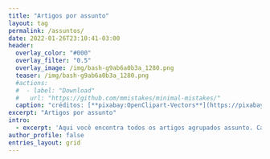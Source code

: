 ```yaml
---
title: "Artigos por assunto"
layout: tag
permalink: /assuntos/
date: 2022-01-26T23:10:41-03:00
header:
  overlay_color: "#000"
  overlay_filter: "0.5"
  overlay_image: /img/bash-g9ab6a0b3a_1280.png
  teaser: /img/bash-g9ab6a0b3a_1280.png
  #actions:
  #  - label: "Download"
  #   url: "https://github.com/mmistakes/minimal-mistakes/"
  caption: "créditos: [**pixabay:OpenClipart-Vectors**](https://pixabay.com/service/license/)"
excerpt: "Artigos por assunto"
intro: 
  - excerpt: 'Aqui você encontra todos os artigos agrupados assunto. Cada artigo pode ter um ou mais assuntos.`type="center"`'
author_profile: false
entries_layout: grid
---
```

